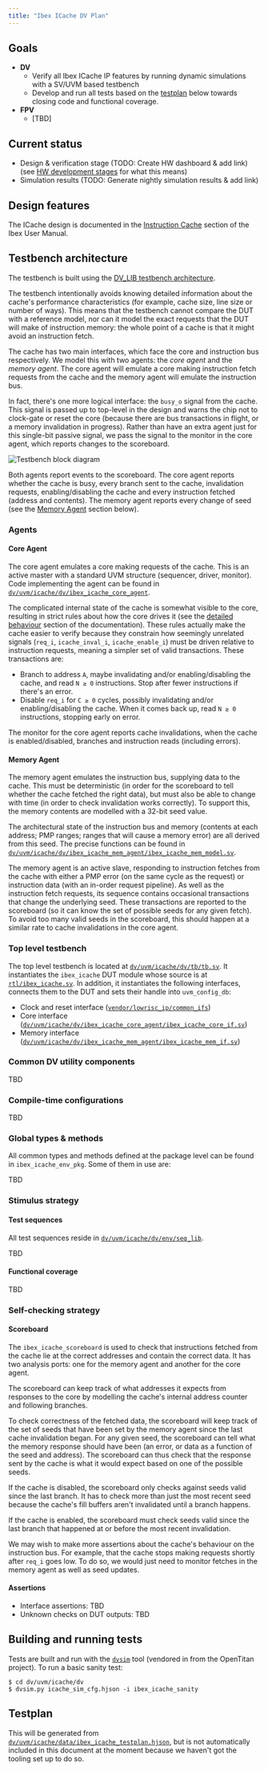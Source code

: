 ```yaml
---
title: "Ibex ICache DV Plan"
---
```


## Goals
* **DV**
  * Verify all Ibex ICache IP features by running dynamic simulations with a SV/UVM based testbench
  * Develop and run all tests based on the [testplan](#testplan) below towards closing code and functional coverage.
* **FPV**
  * [TBD]

## Current status

* Design & verification stage (TODO: Create HW dashboard & add link) (see [HW development stages](https://docs.opentitan.org/doc/project/hw_stages) for what this means)
* Simulation results (TODO: Generate nightly simulation results & add link)

## Design features

The ICache design is documented in the [Instruction Cache](https://ibex-core.readthedocs.io/en/latest/icache.html) section of the Ibex User Manual.

## Testbench architecture

The testbench is built using the [DV_LIB testbench architecture](https://github.com/lowRISC/ibex/tree/master/vendor/lowrisc_ip/dv_lib/).

The testbench intentionally avoids knowing detailed information about the cache's performance characteristics (for example, cache size, line size or number of ways).
This means that the testbench cannot compare the DUT with a reference model, nor can it model the exact requests that the DUT will make of instruction memory: the whole point of a cache is that it might avoid an instruction fetch.

The cache has two main interfaces, which face the core and instruction bus respectively.
We model this with two agents: the *core agent* and the *memory agent*.
The core agent will emulate a core making instruction fetch requests from the cache and the memory agent will emulate the instruction bus.

In fact, there's one more logical interface: the `busy_o` signal from the cache.
This signal is passed up to top-level in the design and warns the chip not to clock-gate or reset the core (because there are bus transactions in flight, or a memory invalidation in progress).
Rather than have an extra agent just for this single-bit passive signal, we pass the signal to the monitor in the core agent, which reports changes to the scoreboard.

![Testbench block diagram](tb.svg)

Both agents report events to the scoreboard.
The core agent reports whether the cache is busy, every branch sent to the cache, invalidation requests, enabling/disabling the cache and every instruction fetched (address and contents).
The memory agent reports every change of seed (see the [Memory Agent](#memory-agent) section below).

### Agents

#### Core Agent

The core agent emulates a core making requests of the cache.
This is an active master with a standard UVM structure (sequencer, driver, monitor).
Code implementing the agent can be found in [`dv/uvm/icache/dv/ibex_icache_core_agent`](https://github.com/lowRISC/ibex/tree/master/dv/uvm/icache/dv/ibex_icache_core_agent).

The complicated internal state of the cache is somewhat visible to the core, resulting in strict rules about how the core drives it (see the [detailed behaviour](https://ibex-core.readthedocs.io/en/latest/icache.html#detailed-behaviour) section of the documentation).
These rules actually make the cache easier to verify because they constrain how seemingly unrelated signals (`req_i`, `icache_inval_i`, `icache_enable_i`) must be driven relative to instruction requests, meaning a simpler set of valid transactions.
These transactions are:

 * Branch to address `A`, maybe invalidating and/or enabling/disabling the cache, and read `N ≥ 0` instructions. Stop after fewer instructions if there's an error.
 * Disable `req_i` for `C ≥ 0` cycles, possibly invalidating and/or enabling/disabling the cache.
   When it comes back up, read `N ≥ 0` instructions, stopping early on error.

The monitor for the core agent reports cache invalidations, when the cache is enabled/disabled, branches and instruction reads (including errors).

#### Memory Agent

The memory agent emulates the instruction bus, supplying data to the cache.
This must be deterministic (in order for the scoreboard to tell whether the cache fetched the right data), but must also be able to change with time (in order to check invalidation works correctly).
To support this, the memory contents are modelled with a 32-bit seed value.

The architectural state of the instruction bus and memory (contents at each address; PMP ranges; ranges that will cause a memory error) are all derived from this seed.
The precise functions can be found in [`dv/uvm/icache/dv/ibex_icache_mem_agent/ibex_icache_mem_model.sv`](https://github.com/lowRISC/ibex/blob/master/dv/uvm/icache/dv/ibex_icache_mem_agent/ibex_icache_mem_model.sv).

The memory agent is an active slave, responding to instruction fetches from the cache with either a PMP error (on the same cycle as the request) or instruction data (with an in-order request pipeline).
As well as the instruction fetch requests, its sequence contains occasional transactions that change the underlying seed.
These transactions are reported to the scoreboard (so it can know the set of possible seeds for any given fetch).
To avoid too many valid seeds in the scoreboard, this should happen at a similar rate to cache invalidations in the core agent.

### Top level testbench

The top level testbench is located at [`dv/uvm/icache/dv/tb/tb.sv`](https://github.com/lowRISC/ibex/blob/master/dv/uvm/icache/dv/tb/tb.sv). It instantiates the `ibex_icache` DUT module whose source is at [`rtl/ibex_icache.sv`](https://github.com/lowRISC/ibex/blob/master/rtl/ibex_icache.sv).
In addition, it instantiates the following interfaces, connects them to the DUT and sets their handle into `uvm_config_db`:
* Clock and reset interface ([`vendor/lowrisc_ip/common_ifs`](https://github.com/lowRISC/ibex/tree/master/vendor/lowrisc_ip/common_ifs))
* Core interface ([`dv/uvm/icache/dv/ibex_icache_core_agent/ibex_icache_core_if.sv`](https://github.com/lowRISC/ibex/blob/master/dv/uvm/icache/dv/ibex_icache_core_agent/ibex_icache_core_if.sv))
* Memory interface ([`dv/uvm/icache/dv/ibex_icache_mem_agent/ibex_icache_mem_if.sv`](https://github.com/lowRISC/ibex/blob/master/dv/uvm/icache/dv/ibex_icache_mem_agent/ibex_icache_mem_if.sv))

### Common DV utility components

TBD

### Compile-time configurations

TBD

### Global types & methods
All common types and methods defined at the package level can be found in
`ibex_icache_env_pkg`. Some of them in use are:

TBD

### Stimulus strategy
#### Test sequences

All test sequences reside in [`dv/uvm/icache/dv/env/seq_lib`](https://github.com/lowRISC/ibex/tree/master/dv/uvm/icache/dv/env/seq_lib).

TBD

#### Functional coverage

TBD

### Self-checking strategy
#### Scoreboard
The `ibex_icache_scoreboard` is used to check that instructions fetched from the cache lie at the correct addresses and contain the correct data.
It has two analysis ports: one for the memory agent and another for the core agent.

The scoreboard can keep track of what addresses it expects from responses to the core by modelling the cache's internal address counter and following branches.

To check correctness of the fetched data, the scoreboard will keep track of the set of seeds that have been set by the memory agent since the last cache invalidation began.
For any given seed, the scoreboard can tell what the memory response should have been (an error, or data as a function of the seed and address).
The scoreboard can thus check that the response sent by the cache is what it would expect based on one of the possible seeds.

If the cache is disabled, the scoreboard only checks against seeds valid since the last branch.
It has to check more than just the most recent seed because the cache's fill buffers aren't invalidated until a branch happens.

If the cache is enabled, the scoreboard must check seeds valid since the last branch that happened at or before the most recent invalidation.

We may wish to make more assertions about the cache's behaviour on the instruction bus.
For example, that the cache stops making requests shortly after `req_i` goes low.
To do so, we would just need to monitor fetches in the memory agent as well as seed updates.

#### Assertions
* Interface assertions: TBD
* Unknown checks on DUT outputs: TBD

## Building and running tests

Tests are built and run with the [`dvsim`](https://github.com/lowRISC/ibex/tree/master/vendor/lowrisc_ip/dvsim) tool (vendored in from the OpenTitan project).
To run a basic sanity test:

```console
$ cd dv/uvm/icache/dv
$ dvsim.py icache_sim_cfg.hjson -i ibex_icache_sanity
```

## Testplan

This will be generated from [`dv/uvm/icache/data/ibex_icache_testplan.hjson`](https://github.com/lowRISC/ibex/blob/master/dv/uvm/icache/data/ibex_icache_testplan.hjson), but is not automatically included in this document at the moment because we haven't got the tooling set up to do so.

<!--
  TODO: How will we include the testplan in this documentation?
        More tools from OpenTitan?
 -->
